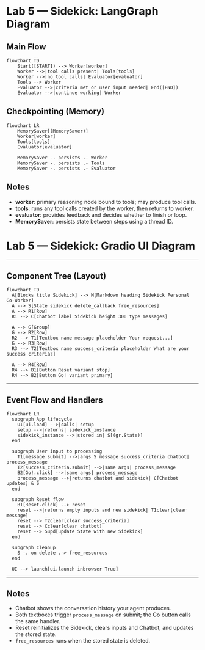 # Lab 5 — Sidekick: LangGraph Diagram 

## Main Flow

```mermaid
flowchart TD
    Start([START]) --> Worker[worker]
    Worker -->|tool calls present| Tools[tools]
    Worker -->|no tool calls| Evaluator[evaluator]
    Tools --> Worker
    Evaluator -->|criteria met or user input needed| End([END])
    Evaluator -->|continue working| Worker
```

## Checkpointing (Memory)

```mermaid
flowchart LR
    MemorySaver[(MemorySaver)]
    Worker[worker]
    Tools[tools]
    Evaluator[evaluator]

    MemorySaver -. persists .- Worker
    MemorySaver -. persists .- Tools
    MemorySaver -. persists .- Evaluator
```

## Notes
- **worker**: primary reasoning node bound to tools; may produce tool calls.
- **tools**: runs any tool calls created by the worker, then returns to worker.
- **evaluator**: provides feedback and decides whether to finish or loop.
- **MemorySaver**: persists state between steps using a thread ID.

# Lab 5 — Sidekick: Gradio UI Diagram

---

## Component Tree (Layout)

```mermaid
flowchart TD
  A[Blocks title Sidekick] --> M[Markdown heading Sidekick Personal Co-Worker]
  A --> S[State sidekick delete_callback free_resources]
  A --> R1[Row]
  R1 --> C[Chatbot label Sidekick height 300 type messages]

  A --> G[Group]
  G --> R2[Row]
  R2 --> T1[Textbox name message placeholder Your request...]
  G --> R3[Row]
  R3 --> T2[Textbox name success_criteria placeholder What are your success criteria?]

  A --> R4[Row]
  R4 --> B1[Button Reset variant stop]
  R4 --> B2[Button Go! variant primary]
```

---

## Event Flow and Handlers

```mermaid
flowchart LR
  subgraph App lifecycle
    UI[ui.load] -->|calls| setup
    setup -->|returns| sidekick_instance
    sidekick_instance -->|stored in| S[(gr.State)]
  end

  subgraph User input to processing
    T1[message.submit] -->|args S message success_criteria chatbot| process_message
    T2[success_criteria.submit] -->|same args| process_message
    B2[Go!.click] -->|same args| process_message
    process_message -->|returns chatbot and sidekick| C[Chatbot updates] & S
  end

  subgraph Reset flow
    B1[Reset.click] --> reset
    reset -->|returns empty inputs and new sidekick| T1clear[clear message]
    reset --> T2clear[clear success_criteria]
    reset --> Cclear[clear chatbot]
    reset --> Supd[update State with new Sidekick]
  end

  subgraph Cleanup
    S -. on delete .-> free_resources
  end

  UI --> launch[ui.launch inbrowser True]
```

---

## Notes
- Chatbot shows the conversation history your agent produces.
- Both textboxes trigger `process_message` on submit; the Go button calls the same handler.
- Reset reinitializes the Sidekick, clears inputs and Chatbot, and updates the stored state.
- `free_resources` runs when the stored state is deleted.





